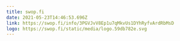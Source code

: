 ```yaml
---
title: swop.fi
date: 2021-05-23T14:46:53.696Z
link: https://swop.fi/info/3PGVJvV8Ep1u7qMkvUs1DYhRyfvArdRbMsD
logo: https://swop.fi/static/media/logo.59db782e.svg
---
```

